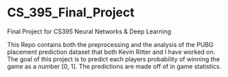 # CS_395_Final_Project
Final Project for CS395 Neural Networks &amp; Deep Learning

This Repo contains both the preprocessing and the analysis of the PUBG placement prediction dataset that both Kevin Ritter and I have worked on.
The goal of this project is to predict each players probability of winning the game as a number [0, 1]. The predictions are made off of in game
statistics.
